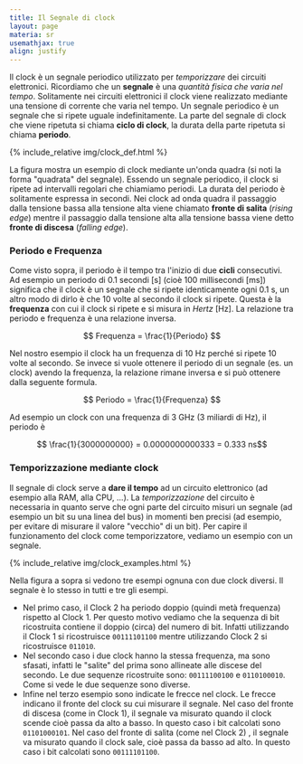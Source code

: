 ```yaml
---
title: Il Segnale di clock
layout: page
materia: sr
usemathjax: true
align: justify
---
```


Il clock è un segnale periodico utilizzato per *temporizzare* dei circuiti elettronici. Ricordiamo che un **segnale** è una *quantità fisica che varia nel tempo*. Solitamente nei circuiti elettronici il clock viene realizzato mediante una tensione di corrente che varia nel tempo. Un segnale periodico è un segnale che si ripete uguale indefinitamente. La parte del segnale di clock che viene ripetuta si chiama **ciclo di clock**, la durata della parte ripetuta si chiama **periodo**.

{% include_relative img/clock_def.html %}

La figura mostra un esempio di clock mediante un'onda quadra (si noti la forma "quadrata" del segnale). Essendo un segnale periodico, il clock si ripete ad intervalli regolari che chiamiamo periodi. La durata del periodo è solitamente espressa in secondi. Nei clock ad onda quadra il passaggio dalla tensione bassa alla tensione alta viene chiamato **fronte di salita** (*rising edge*) mentre il passaggio dalla tensione alta alla tensione bassa viene detto **fronte di discesa** (*falling edge*).

### Periodo e Frequenza
Come visto sopra, il periodo è il tempo tra l'inizio di due **cicli** consecutivi. Ad esempio un periodo di 0.1 secondi [s] (cioè 100 millisecondi [ms]) significa che il clock è un segnale che si ripete identicamente ogni 0.1 s, un altro modo di dirlo è che 10 volte al secondo il clock si ripete. Questa è la **frequenza** con cui il clock si ripete e si misura in *Hertz* [Hz]. La relazione tra periodo e frequenza è una relazione inversa.

$$ Frequenza = \frac{1}{Periodo} $$

Nel nostro esempio il clock ha un frequenza di 10 Hz perché si ripete 10 volte al secondo. Se invece si vuole ottenere il periodo di un segnale (es. un clock) avendo la frequenza, la relazione rimane inversa e si può ottenere dalla seguente formula.


$$ Periodo = \frac{1}{Frequenza} $$

Ad esempio un clock con una frequenza di 3 GHz (3 miliardi di Hz), il periodo è

$$ \frac{1}{3000000000} = 0.0000000000333 = 0.333 ns$$

### Temporizzazione mediante clock
Il segnale di clock serve a **dare il tempo** ad un circuito elettronico (ad esempio alla RAM, alla CPU, ...). La *temporizzazione* del circuito è necessaria in quanto serve che ogni parte del circuito misuri un segnale (ad esempio un bit su una linea del bus) in momenti ben precisi (ad esempio, per evitare di misurare il valore "vecchio" di un bit). Per capire il funzionamento del clock come temporizzatore, vediamo un esempio con un segnale.

{% include_relative img/clock_examples.html %}

Nella figura a sopra si vedono tre esempi ognuna con due clock diversi. Il segnale è lo stesso in tutti e tre gli esempi.
* Nel primo caso, il Clock 2 ha periodo doppio (quindi metà frequenza) rispetto al Clock 1. Per questo motivo vediamo che la sequenza di bit ricostruita contiene il doppio (circa) del numero di bit. Infatti utilizzando il Clock 1 si ricostruisce ``00111101100`` mentre utilizzando Clock 2 si ricostruisce ``011010``.
* Nel secondo caso i due clock hanno la stessa frequenza, ma sono sfasati, infatti le "salite" del prima sono allineate alle discese del secondo. Le due sequenze ricostruite sono: ``00111100100`` e ``0110100010``. Come si vede le due sequenze sono diverse.
* Infine nel terzo esempio sono indicate le frecce nel clock. Le frecce indicano il fronte del clock su cui misurare il segnale. Nel caso del fronte di discesa (come in Clock 1), il segnale va misurato quando il clock scende cioè passa da alto a basso. In questo caso i bit calcolati sono ``01101000101``. Nel caso del fronte di salita (come nel Clock 2) , il segnale va misurato quando il clock sale, cioè passa da basso ad alto. In questo caso i bit calcolati sono ``00111101100``.

